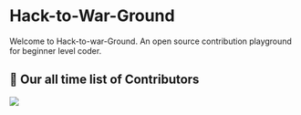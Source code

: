 # Hack-to-War-Ground
Welcome to Hack-to-war-Ground. An open source contribution playground for beginner level coder.

## :handshake: Our all time list of Contributors
<a href="https://github.com/Rajspeaks/Hacktoberfest-2021/graphs/contributors">
  <img src="https://contrib.rocks/image?repo=Rajspeaks/Hacktoberfest-2021" />
</a>

